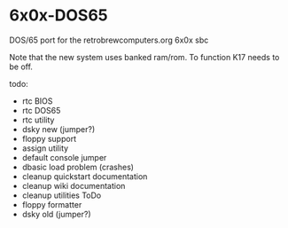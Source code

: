 # 6x0x-DOS65
DOS/65 port for the retrobrewcomputers.org 6x0x sbc

Note that the new system uses banked ram/rom.  To function K17 needs to be off.

todo:
* rtc BIOS
* rtc DOS65
* rtc utility
* dsky new (jumper?)
* floppy support
* assign utility
* default console jumper
* dbasic load problem (crashes)
* cleanup quickstart documentation
* cleanup wiki documentation
* cleanup utilities ToDo
* floppy formatter
* dsky old (jumper?)
